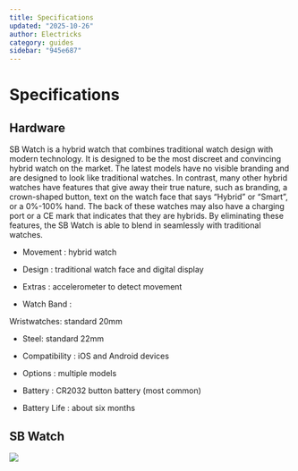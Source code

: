 ```yaml
---
title: Specifications
updated: "2025-10-26"
author: Electricks
category: guides
sidebar: "945e687"
---
```


# Specifications

## Hardware

SB Watch is a hybrid watch that combines traditional watch design with modern technology. It is designed to be the most discreet and convincing hybrid watch on the market. The latest models have no visible branding and are designed to look like traditional watches. In contrast, many other hybrid watches have features that give away their true nature, such as branding, a crown-shaped button, text on the watch face that says “Hybrid” or “Smart”, or a 0%-100% hand. The back of these watches may also have a charging port or a CE mark that indicates that they are hybrids. By eliminating these features, the SB Watch is able to blend in seamlessly with traditional watches.

- Movement : hybrid watch

- Design : traditional watch face and digital display

- Extras : accelerometer to detect movement

- Watch Band :

Wristwatches: standard 20mm

- Steel: standard 22mm

- Compatibility : iOS and Android devices

- Options : multiple models

- Battery : CR2032 button battery (most common)

- Battery Life : about six months

## SB Watch

![](https://electricks.info/wp-content/uploads/2024/11/sbwatch-dimensions.png)